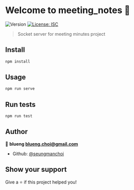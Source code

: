 # Welcome to meeting_notes 👋
![Version](https://img.shields.io/badge/version-1.0.0-blue.svg?cacheSeconds=2592000)
[![License: ISC](https://img.shields.io/badge/License-ISC-yellow.svg)](#)

> Socket server for meeting minutes project

## Install

```sh
npm install
```

## Usage

```sh
npm run serve
```

## Run tests

```sh
npm run test
```

## Author

👤 **blueng <blueng.choi@gmail.com>**

* Github: [@seungmanchoi](https://github.com/seungman.choi)

## Show your support

Give a ⭐️ if this project helped you!
